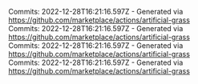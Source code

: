 Commits: 2022-12-28T16:21:16.597Z - Generated via https://github.com/marketplace/actions/artificial-grass
<br>
Commits: 2022-12-28T16:21:16.597Z - Generated via https://github.com/marketplace/actions/artificial-grass
<br>
Commits: 2022-12-28T16:21:16.597Z - Generated via https://github.com/marketplace/actions/artificial-grass
<br>
Commits: 2022-12-28T16:21:16.597Z - Generated via https://github.com/marketplace/actions/artificial-grass
<br>
